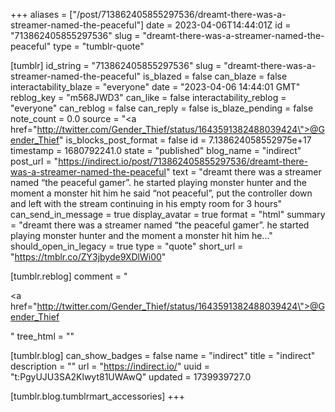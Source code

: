 +++
aliases = ["/post/713862405855297536/dreamt-there-was-a-streamer-named-the-peaceful"]
date = 2023-04-06T14:44:01Z
id = "713862405855297536"
slug = "dreamt-there-was-a-streamer-named-the-peaceful"
type = "tumblr-quote"

[tumblr]
id_string = "713862405855297536"
slug = "dreamt-there-was-a-streamer-named-the-peaceful"
is_blazed = false
can_blaze = false
interactability_blaze = "everyone"
date = "2023-04-06 14:44:01 GMT"
reblog_key = "m568JWD3"
can_like = false
interactability_reblog = "everyone"
can_reblog = false
can_reply = false
is_blaze_pending = false
note_count = 0.0
source = "<a href=\"http://twitter.com/Gender_Thief/status/1643591382488039424\">@Gender_Thief</a>"
is_blocks_post_format = false
id = 7.138624058552975e+17
timestamp = 1680792241.0
state = "published"
blog_name = "indirect"
post_url = "https://indirect.io/post/713862405855297536/dreamt-there-was-a-streamer-named-the-peaceful"
text = "dreamt there was a streamer named “the peaceful gamer”. he started playing monster hunter and the moment a monster hit him he said “not peaceful”, put the controller down and left with the stream continuing in his empty room for 3 hours"
can_send_in_message = true
display_avatar = true
format = "html"
summary = "dreamt there was a streamer named “the peaceful gamer”. he started playing monster hunter and the moment a monster hit him he..."
should_open_in_legacy = true
type = "quote"
short_url = "https://tmblr.co/ZY3jbyde9XDlWi00"

[tumblr.reblog]
comment = "<p><a href=\"http://twitter.com/Gender_Thief/status/1643591382488039424\">@Gender_Thief</a></p>"
tree_html = ""

[tumblr.blog]
can_show_badges = false
name = "indirect"
title = "indirect"
description = ""
url = "https://indirect.io/"
uuid = "t:PgyUJU3SA2Klwyt81UWAwQ"
updated = 1739939727.0

[tumblr.blog.tumblrmart_accessories]
+++
